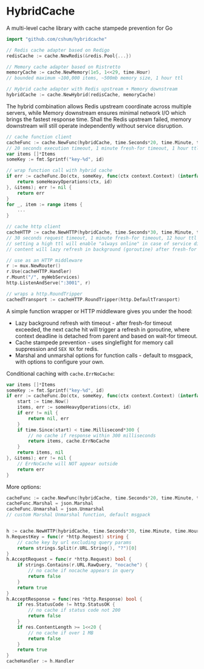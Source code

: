 # HybridCache

A multi-level cache library with cache stampede prevention for Go

```go
import "github.com/cshum/hybridcache"

// Redis cache adapter based on Redigo
redisCache := cache.NewRedis(&redis.Pool{...})

// Memory cache adapter based on Ristretto
memoryCache := cache.NewMemory(1e5, 1<<29, time.Hour)
// bounded maximum ~100,000 items, ~500mb memory size, 1 hour ttl

// Hybrid cache adapter with Redis upstream + Memory downstream
hybridCache := cache.NewHybrid(redisCache, memoryCache)
```

The hybrid combination allows Redis upstream coordinate across multiple servers, while Memory downstream ensures minimal network I/O which brings the fastest response time. 
Shall the Redis upstream failed, memory downstream will still operate independently without service disruption.
```go
// cache function client
cacheFunc := cache.NewFunc(hybridCache, time.Seconds*20, time.Minute, time.Hour)
// 20 seconds execution timeout, 1 minute fresh-for timeout, 1 hour ttl
var items []*Items
someKey := fmt.Sprintf("key-%d", id)

// wrap function call with hybrid cache
if err := cacheFunc.Do(ctx, someKey, func(ctx context.Context) (interface{}, error) {
	return someHeavyOperations(ctx, id)
}, &items); err != nil {
	return err
}
for _, item := range items {
	...
}

// cache http client
cacheHTTP := cache.NewHTTP(hybridCache, time.Seconds*30, time.Minute, time.Hour*12)
// 30 seconds request timeout, 1 minute fresh-for timeout, 12 hour ttl
// setting a high ttl will enable "always online" in case of service disruption.
// content will lazy refresh in background (goroutine) after fresh-for timeout

// use as an HTTP middleware
r := mux.NewRouter()
r.Use(cacheHTTP.Handler)
r.Mount("/", myWebServices)
http.ListenAndServe(":3001", r)

// wraps a http.RoundTripper
cachedTransport := cacheHTTP.RoundTripper(http.DefaultTransport)
```
A simple function wrapper or HTTP middleware gives you under the hood:

* Lazy background refresh with timeout - after fresh-for timeout exceeded, the next cache hit will trigger a refresh in goroutine, where context deadline is detached from parent and based on wait-for timeout. 
* Cache stampede prevention - uses singleflight for memory call suppression and `SEX NX` for redis.
* Marshal and unmarshal options for function calls - default to msgpack, with options to configure your own.


Conditional caching with `cache.ErrNoCache`:

```go
var items []*Items
someKey := fmt.Sprintf("key-%d", id)
if err := cacheFunc.Do(ctx, someKey, func(ctx context.Context) (interface{}, error) {
	start := time.Now()
	items, err := someHeavyOperations(ctx, id)
	if err != nil {
		return nil, err
	}
	if time.Since(start) < time.Millisecond*300 {
		// no cache if response within 300 milliseconds
		return items, cache.ErrNoCache
	}
	return items, nil
}, &items); err != nil {
	// ErrNoCache will NOT appear outside
	return err
}
```
More options:
```go
cacheFunc := cache.NewFunc(hybridCache, time.Seconds*20, time.Minute, time.Hour)
cacheFunc.Marshal = json.Marshal
cacheFunc.Unmarshal = json.Unmarshal
// custom Marshal Unmarshal function, default msgpack


h := cache.NewHTTP(hybridCache, time.Seconds*30, time.Minute, time.Hour*12)
h.RequestKey = func(r *http.Request) string {
	// cache key by url excluding query params
	return strings.Split(r.URL.String(), "?")[0]
}
h.AcceptRequest = func(r *http.Request) bool {
	if strings.Contains(r.URL.RawQuery, "nocache") {
		// no cache if nocache appears in query
		return false
	}
	return true
}
h.AcceptResponse = func(res *http.Response) bool {
	if res.StatusCode != http.StatusOK {
		// no cache if status code not 200
		return false
	}
	if res.ContentLength >= 1<<20 {
		// no cache if over 1 MB
		return false
	}
	return true
}
cacheHandler := h.Handler
```